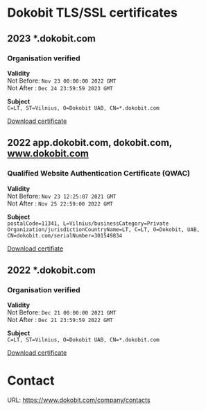 # Dokobit TLS/SSL certificates

## 2023 *.dokobit.com
### Organisation verified
__Validity__ \
Not Before: `Nov 23 00:00:00 2022 GMT` \
Not After : `Dec 24 23:59:59 2023 GMT`

__Subject__ \
`C=LT, ST=Vilnius, O=Dokobit UAB, CN=*.dokobit.com`

[Download certificate](https://github.com/dokobit/certificates/blob/main/2023/dokobit_com.crt)

## 2022 app.dokobit.com, dokobit.com, www.dokobit.com
### Qualified Website Authentication Certificate (QWAC)
__Validity__ \
Not Before: `Nov 23 12:25:07 2021 GMT`\
Not After : `Nov 25 22:59:00 2022 GMT`

__Subject__ \
`postalCode=11341, L=Vilnius/businessCategory=Private Organization/jurisdictionCountryName=LT, C=LT, O=Dokobit, UAB, CN=dokobit.com/serialNumber=301549834`

[Download certifiate](https://github.com/dokobit/certificates/blob/main/2022/qwac_dokobit_com.crt)

## 2022 *.dokobit.com
### Organisation verified
__Validity__ \
Not Before: `Dec 21 00:00:00 2021 GMT` \
Not After : `Dec 21 23:59:59 2022 GMT`

__Subject__ \
`C=LT, ST=Vilnius, O=Dokobit UAB, CN=*.dokobit.com`

[Download certificate](https://github.com/dokobit/certificates/blob/main/2022/dokobit_com.crt)

# Contact
URL: https://www.dokobit.com/company/contacts
